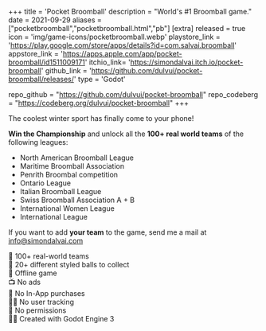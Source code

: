 +++
title = 'Pocket Broomball'
description = "World's #1 Broomball game."
date = 2021-09-29
aliases = ["pocketbroomball","pocketbroomball.html","pb"]
[extra]
released = true
icon = 'img/game-icons/pocketbroomball.webp'
playstore_link = 'https://play.google.com/store/apps/details?id=com.salvai.broomball'
appstore_link = 'https://apps.apple.com/app/pocket-broomball/id1511009171'
itchio_link= 'https://simondalvai.itch.io/pocket-broomball'
github_link = 'https://github.com/dulvui/pocket-broomball/releases/'
type = 'Godot'

repo_github = "https://github.com/dulvui/pocket-broomball"
repo_codeberg = "https://codeberg.org/dulvui/pocket-broomball"
+++

The coolest winter sport has finally come to your phone!  

<b>Win the Championship</b> and unlock all the <b>100+ real world teams</b> of the following leagues:  
- North American Broomball League
- Maritime Broomball Association
- Penrith Broombal competition
- Ontario League
- Italian Broomball League
- Swiss Broomball Association A + B
- International Women League
- International League

If you want to add <b>your team</b> to the game, send me a mail at <a href="mailto:info@simondalvai.com?subject=Pocket Broomball: new team">info@simondalvai.com</a>  

🧹 100+ real-world teams  
🌈 20+ different styled balls to collect  
📡 Offline game   
📺 No ads  
💸 No In-App purchases  
🕵️‍♀️ No user tracking  
🛑 No permissions  
👨‍💻 Created with Godot Engine 3